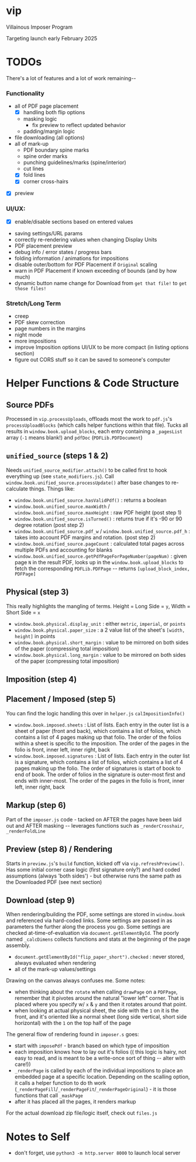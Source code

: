 # vip
Villainous Imposer Program

Targeting launch early February 2025

# TODOs

There's a lot of features and a lot of work remaining--

### Functionality

- all of PDF page placement
  - [x] handling both flip options
  - masking logic
    - fix preview to reflect updated behavior
  - padding/margin logic
- file downloading (all options)
- all of mark-up
  - PDF boundary spine marks
  - spine order marks
  - punching guidelines/marks (spine/interior)
  - cut lines
  - [x] fold lines
  - [x] corner cross-hairs
- [x] preview

### UI/UX:

- [x] enable/disable sections based on entered values
- saving settings/URL params
- correctly re-rendering values when changing Display Units
- PDF placement preview
- debug info / error states / progress bars
- folding information / animations for impositions
- disable outer/bottom for PDF Placement if `Original` scaling
- warn in PDF Placement if known exceeding of bounds (and by how much)
- dynamic button name change for Download from `get that file!` to `get those files!`

### Stretch/Long Term

- creep
- PDF skew correction
- page numbers in the margins
- night mode
- more impositions
- improve Imposition options UI/UX to be more compact (in listing options section)
- figure out CORS stuff so it can be saved to someone's computer

# Helper Functions & Code Structure

## Source PDFs

Processed in `vip.processUploads`, offloads most the work to `pdf.js`'s `processUploadBlocks` (which calls helper functions within that file). Tucks all results in `window.book.upload_blocks`, each entry containing a `_pagesList` array (`-1` means blank!) and `pdfDoc` (`PDFLib.PDFDocument`)


## `unified_source` (steps 1 & 2)

Needs `unified_source_modifier.attach()` to be called first to hook everything up (see `state_modifiers.js`).
Call `window.book.unified_source.processUpdate()` after base changes to re-calculate things. Things like:

- `window.book.unified_source.hasValidPdf()` : returns a boolean
- `window.book.unified_source.maxWidth` / `window.book.unified_source.maxHeight` : raw PDF height (post step 1)
- `window.book.unified_source.isTurned()` : returns true if it's -90 or 90 degree rotation (post step 2)
- `window.book.unified_source.pdf_w` / `window.book.unified_source.pdf_h` : takes into account PDF margins and rotation. (post step 2)
- `window.book.unified_source.pageCount` : calculated total pages across multiple PDFs and accounting for blanks
- `window.book.unified_source.getPdfPageForPageNumber(pageNum)` : given page `N` in the result PDF, looks up in the `window.book.upload_blocks` to fetch the corresponding `PDFLib.PDFPage` -- returns `[upload_block_index, PDFPage]`

## Physical (step 3)

This really highlights the mangling of terms. Height = Long Side = `y`, Width = Short Side = `x`

- `window.book.physical.display_unit` : either `metric`, `imperial`, or `points`
- `window.book.physical.paper_size` : a 2 value list of the sheet's `[width, height]` in points
- `window.book.physical.short_margin` : value to be mirrored on both sides of the paper (compressing total imposition)
- `window.book.physical.long_margin` : value to be mirrored on both sides of the paper (compressing total imposition)

## Imposition (step 4)

## Placement / Imposed (step 5)

You can find the logic handling this over in `helper.js` `calImpositionInfo()`

- `window.book.imposed.sheets` : List of lists. Each entry in the outer list is a sheet of paper (front and back), which contains a list of folios, which contains a list of 4 pages making up that folio. The order of the folios within a sheet is specific to the imposition. The order of the pages in the folio is front, inner left, inner right, back
- `window.book.imposed.signatures` : List of lists. Each entry in the outer list is a signature, which contains a list of folios, which contains a list of 4 pages making up the folio. The order of signatures is start of book to end of book. The order of folios in the signature is outer-most first and ends with inner-most. The order of the pages in the folio is front, inner left, inner right, back

## Markup (step 6)

Part of the `imposer.js` code - tacked on AFTER the pages have been laid out and AFTER masking -- leverages functions such as `_renderCrosshair`, `_renderFoldLine`

## Preview (step 8) / Rendering

Starts in `preview.js`'s `build` function, kicked off via `vip.refreshPreview()`. Has some initial corner case logic (first signature only?) and hard coded assumptions (always 'both sides') - but otherwise runs the same path as the Downloaded PDF (see next section)

## Download (step 9)

When rendering/building the PDF, some settings are stored in `window.book` and referenced via hard-coded links. Some settings are passed in as parameters the further along the process you go. Some settings are checked at-time-of-evaluation via `document.getElementById`. The poorly named `_calcDimens` collects functions and stats at the beginning of the page assembly. 

- `document.getElementById("flip_paper_short").checked` : never stored, always evaluated when rendering
- all of the mark-up values/settings

Drawing on the canvas always confuses me. Some notes:

- when thinking about the `rotate` when calling `drawPage` on a `PDFPage`, remember that it pivotes around the natural "lower left" corner. That is placed where you specify w/ `x` & `y` and then it rotates around that point. 
- when looking at actual physical sheet, the side with the `1` on it is the front, and it's oriented like a normal sheet (long side vertical, short side horizontal) with the `1` on the top half of the page

The general flow of rendering found in `imposer.s` goes:
- start with `imposePdf` - branch based on which type of imposition
- each imposition knows how to lay out it's folios (( this logic is hairy, not easy to read, and is meant to be a write-once sort of thing -- alter with care!))
- `_renderPage` is called by each of the individual impositions to place an embedded page at a specific location. Depending on the scalling option, it calls a helper function to do th work (`_renderPageFill`/`_renderPageFit`/`_renderPageOriginal`) - it is those functions that call `_maskPage`
- after it has placed all the pages, it renders markup

For the actual download zip file/logic itself, check out `files.js`

# Notes to Self

- don't forget, use `python3 -m http.server 8000` to launch local server